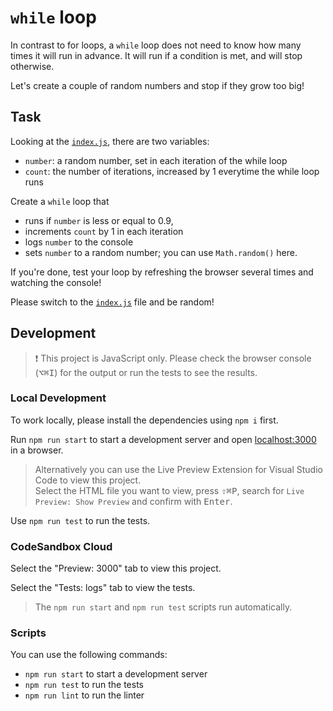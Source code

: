 # `while` loop

In contrast to for loops, a `while` loop does not need to know how many times it will run in advance. It will run if a condition is met, and will stop otherwise.

Let's create a couple of random numbers and stop if they grow too big!

## Task

Looking at the [`index.js`](./index.js), there are two variables:

- `number`: a random number, set in each iteration of the while loop
- `count`: the number of iterations, increased by 1 everytime the while loop runs

Create a `while` loop that

- runs if `number` is less or equal to 0.9,
- increments `count` by 1 in each iteration
- logs `number` to the console
- sets `number` to a random number; you can use `Math.random()` here.

If you're done, test your loop by refreshing the browser several times and watching the console!

Please switch to the [`index.js`](./index.js) file and be random!

## Development

> ❗️ This project is JavaScript only. Please check the browser console (<kbd>⌥</kbd><kbd>⌘</kbd><kbd>I</kbd>) for the output or run the tests to see the results.

### Local Development

To work locally, please install the dependencies using `npm i` first.

Run `npm run start` to start a development server and open [localhost:3000](http://localhost:3000) in a browser.

> Alternatively you can use the Live Preview Extension for Visual Studio Code to view this project.  
> Select the HTML file you want to view, press <kbd>⇧</kbd><kbd>⌘</kbd><kbd>P</kbd>, search for `Live Preview: Show Preview` and confirm with <kbd>Enter</kbd>.

Use `npm run test` to run the tests.

### CodeSandbox Cloud

Select the "Preview: 3000" tab to view this project.

Select the "Tests: logs" tab to view the tests.

> The `npm run start` and `npm run test` scripts run automatically.

### Scripts

You can use the following commands:

- `npm run start` to start a development server
- `npm run test` to run the tests
- `npm run lint` to run the linter
